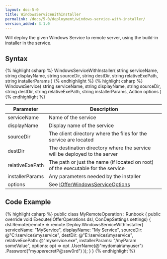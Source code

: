 ```yaml
---
layout: doc-5-0
title: WindowsServiceWithInstaller
permalink: /docs/5-0/deployment/windows-service-with-installer/
version_added: 3.1.0
---
```


Will deploy the given Windows Service to remote server, using the build-in installer in the service.

## Syntax

{% highlight csharp %}
WindowsServiceWithInstaller(
  string serviceName,
  string displayName,
  string sourceDir,
  string destDir,
  string relativeExePath,
  string installerParams
)
{% endhighlight %}
{% highlight csharp %}
WindowsService(
  string serviceName,
  string displayName,
  string sourceDir,
  string destDir,
  string relativeExePath,
  string installerParams,
  Action<IOfferWindowsServiceOptions> options
)
{% endhighlight %}

<table>
	<thead>
		<tr>
			<th>Parameter</th>
			<th>Description</th>
		</tr>
	</thead>
	<tbody>
		<tr>
			<td>serviceName</td>
			<td>Name of the service</td>
		</tr>
		<tr>
			<td>displayName</td>
			<td>Display name of the service</td>
		</tr>
		<tr>
			<td>sourceDir</td>
			<td>The client directory where the files for the service are located</td>
		</tr>
		<tr>
			<td>destDir</td>
			<td>The destination directory where the service will be deployed to the server</td>
		</tr>
		<tr>
			<td>relativeExePath</td>
			<td>The path or just the name (if located on root) of the executable for the service</td>
		</tr>
		<tr>
			<td>installerParams</td>
			<td>Any parameters needed by the installer</td>
		</tr>
		<tr>
			<td>options</td>
			<td>See <a href="../../options/IOfferWindowsServiceOptions/">IOfferWindowsServiceOptions</a></td>
		</tr>
	</tbody>
</table>

## Code Example

{% highlight csharp %}
public class MyRemoteOperation : Runbook
{
    public override void Execute(IOfferOperations dsl, ConDepSettings settings)
    {
        dsl.Remote(remote => remote.Deploy.WindowsServiceWithInstaller(
            serviceName: "MyService",
            displayName: "My Service",
            sourceDir: @"C:\services\myservice",
            destDir: @"E:\services\myservice",
            relativeExePath: @"myservice.exe",
            installerParams: "/myParam someValue",
            options: opt => opt
                .UserName(@"mydomain\myuser")
                .Password("my$uper$ecretP@ssw0rd")
        ));
    }
}
{% endhighlight %}

